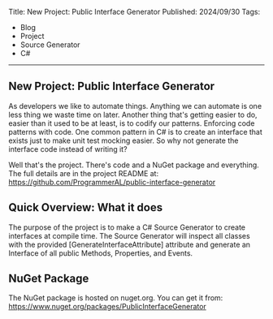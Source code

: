 Title: New Project: Public Interface Generator
Published: 2024/09/30
Tags: 
- Blog
- Project
- Source Generator
- C#
---

## New Project: Public Interface Generator

As developers we like to automate things. Anything we can automate is one less thing we waste time on later. Another thing that's getting easier to do, easier than it used to be at least, is to codify our patterns. Enforcing code patterns with code. One common pattern in C# is to create an interface that exists just to make unit test mocking easier. So why not generate the interface code instead of writing it? 

Well that's the project. There's code and a NuGet package and everything. The full details are in the project README at: https://github.com/ProgrammerAL/public-interface-generator

## Quick Overview: What it does

The purpose of the project is to make a C# Source Generator to create interfaces at compile time. The Source Generator will inspect all classes with the provided [GenerateInterfaceAttribute] attribute and generate an Interface of all public Methods, Properties, and Events.

## NuGet Package

The NuGet package is hosted on nuget.org. You can get it from: https://www.nuget.org/packages/PublicInterfaceGenerator

